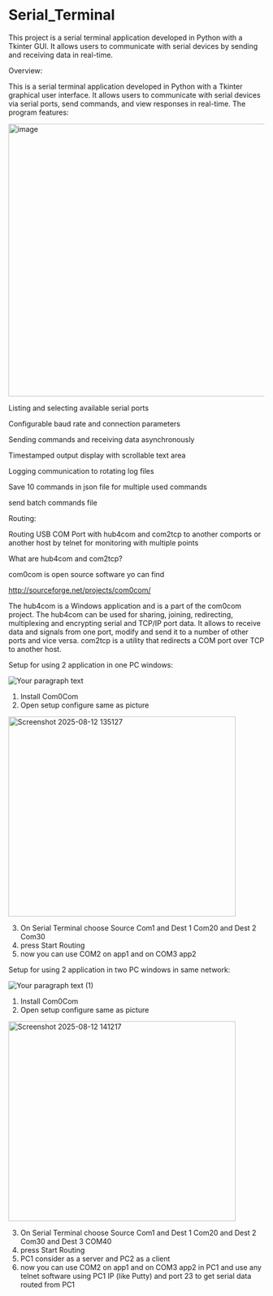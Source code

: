 # Serial_Terminal
This project is a serial terminal application developed in Python with a Tkinter GUI. It allows users to communicate with serial devices by sending and receiving data in real-time.

Overview:

This is a serial terminal application developed in Python with a Tkinter graphical user interface. It allows users to communicate with serial devices via serial ports, send commands, and view responses in real-time. The program features:

<img width="828" height="536" alt="image" src="https://github.com/user-attachments/assets/887cf519-e9bd-4201-a8a0-1259a0f7462c" />

Listing and selecting available serial ports

Configurable baud rate and connection parameters

Sending commands and receiving data asynchronously

Timestamped output display with scrollable text area

Logging communication to rotating log files

Save 10 commands in json file for multiple used commands

send batch commands file

Routing:

Routing USB COM Port with hub4com and com2tcp to another comports or another host by telnet for monitoring with multiple points

What are hub4com and com2tcp?

com0com is open source software yo can find

http://sourceforge.net/projects/com0com/

The hub4com is a Windows application and is a part of the com0com project.
The hub4com can be used for sharing, joining, redirecting, multiplexing and encrypting serial and TCP/IP port data.
It allows to receive data and signals from one port, modify and send it to a number of other ports and vice versa. com2tcp is a utility that redirects a COM port over TCP to another host.

Setup for using 2 application in one PC windows:

![Your paragraph text](https://github.com/user-attachments/assets/5e25b56a-d7e3-4585-b3ea-5bae11b1ca28)

1. Install Com0Com
2. Open setup configure same as picture

<img width="447" height="393" alt="Screenshot 2025-08-12 135127" src="https://github.com/user-attachments/assets/58ecd126-d8fa-479c-aeec-56d811e8711d" />

3. On Serial Terminal choose Source Com1 and Dest 1 Com20 and Dest 2 Com30
4. press Start Routing
5. now you can use COM2 on app1 and on COM3 app2

Setup for using 2 application in two PC windows in same network:

![Your paragraph text (1)](https://github.com/user-attachments/assets/5ba9a0bc-e683-4110-9428-06c3b64da24a)


1. Install Com0Com
2. Open setup configure same as picture

<img width="447" height="393" alt="Screenshot 2025-08-12 141217" src="https://github.com/user-attachments/assets/720fe1eb-fe91-45f7-8636-197bdc51efff" />


3. On Serial Terminal choose Source Com1 and Dest 1 Com20 and Dest 2 Com30 and Dest 3 COM40
4. press Start Routing
5. PC1 consider as a server and PC2 as a client 
6.  now you can use COM2 on app1 and on COM3 app2 in PC1 and use any telnet software using PC1 IP (like Putty) and port 23 to get serial data routed from PC1 
